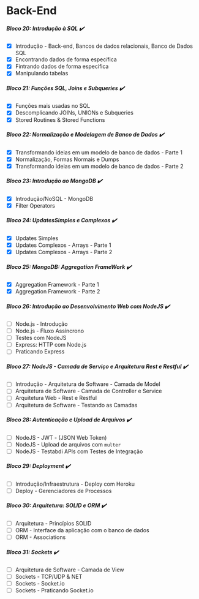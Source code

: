 # Back-End

##### Bloco 20: Introdução à SQL ✔️
- [x] Introdução - Back-end, Bancos de dados relacionais, Banco de Dados SQL 
- [x] Encontrando dados de forma específica
- [x] Fintrando dados de forma especifica
- [x] Manipulando tabelas

##### Bloco 21: Funções SQL, Joins e Subqueries ✔️
- [x] Funções mais usadas no SQL
- [x] Descomplicando JOINs, UNIONs e Subqueries
- [x] Stored Routines & Stored Functions

##### Bloco 22: Normalização e Modelagem de Banco de Dados ✔️
- [x] Transformando ideias em um modelo de banco de dados - Parte 1
- [x] Normalização, Formas Normais e Dumps
- [x] Transformando ideias em um modelo de banco de dados - Parte 2

##### Bloco 23: Introdução ao MongoDB ✔️
- [x] Introdução/NoSQL - MongoDB
- [x] Filter Operators

##### Bloco 24: UpdatesSimples e Complexos ✔️
- [x] Updates Simples
- [x] Updates Complexos - Arrays - Parte 1
- [x] Updates Complexos - Arrays - Parte 2

##### Bloco 25: MongoDB: Aggregation FrameWork ✔️
- [x] Aggregation Framework - Parte 1
- [x] Aggregation Framework - Parte 2

##### Bloco 26: Introdução ao Desenvolvimento Web com NodeJS ✔️
- [ ] Node.js - Introdução
- [ ] Node.js - Fluxo Assíncrono
- [ ] Testes com NodeJS
- [ ] Express: HTTP com Node.js
- [ ] Praticando Express

##### Bloco 27: NodeJS - Camada de Serviço e Arquitetura Rest e Restful ✔️
- [ ] Introdução - Arquitetura de Software - Camada de Model
- [ ] Arquitetura de Software - Camada de Controller e Service
- [ ] Arquitetura Web - Rest e Restful 
- [ ] Arquitetura de Software - Testando as Camadas

##### Bloco 28: Autenticação e Upload de Arquivos ✔️
- [ ] NodeJS - JWT - (JSON Web Token)
- [ ] NodeJS - Upload de arquivos com `multer`
- [ ] NodeJS - Testabdi APIs com Testes de Integração

##### Bloco 29: Deployment ✔️
- [ ] Introdução/Infraestrutura - Deploy com Heroku
- [ ] Deploy - Gerenciadores de Processos

##### Bloco 30: Arquitetura: SOLID e ORM ✔️
- [ ] Arquitetura - Princípios SOLID
- [ ] ORM - Interface da aplicação com o banco de dados
- [ ] ORM - Associations

##### Bloco 31: Sockets ✔️
- [ ] Arquitetura de Software - Camada de View
- [ ] Sockets - TCP/UDP & NET
- [ ] Sockets - Socket.io
- [ ] Sockets - Praticando Socket.io
